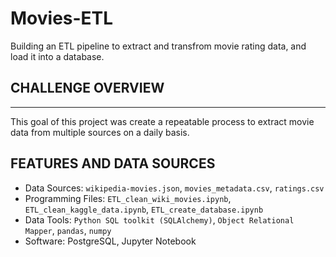 # Movies-ETL

Building an ETL pipeline to extract and transfrom movie rating data, and load it into a database.

## CHALLENGE OVERVIEW
---
This goal of this project was create a repeatable process to extract movie data from multiple sources on a daily basis.

## FEATURES AND DATA SOURCES
- Data Sources: `wikipedia-movies.json`, `movies_metadata.csv`, `ratings.csv`
- Programming Files: `ETL_clean_wiki_movies.ipynb`, `ETL_clean_kaggle_data.ipynb`, `ETL_create_database.ipynb`
-  Data Tools: `Python SQL toolkit (SQLAlchemy)`, `Object Relational Mapper`, `pandas`, `numpy`
-  Software: PostgreSQL, Jupyter Notebook

